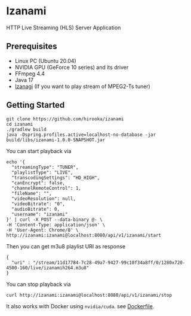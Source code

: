 # Izanami

HTTP Live Streaming (HLS) Server Application

## Prerequisites

- Linux PC (Ubuntu 20.04)
- NVIDIA GPU (GeForce 10 series) and its driver
- FFmpeg 4.4
- Java 17
- [Izanagi](https://github.com/hirooka/izanagi) (If you want to play stream of MPEG2-Ts tuner)

## Getting Started

```
git clone https://github.com/hirooka/izanami
cd izanami
./gradlew build
java -Dspring.profiles.active=localhost-no-database -jar build/libs/izanami-1.0.0-SNAPSHOT.jar
```

You can start playback via

```
echo '{
  "streamingType": "TUNER",
  "playlistType": "LIVE",
  "transcodingSettings": "HD_HIGH",
  "canEncrypt": false,
  "channelRemoteControl": 1,
  "fileName": "",
  "videoResolution": null,
  "videoBitrate": "0",
  "audioBitrate": 0,
  "username": "izanami"
}' | curl -X POST --data-binary @- \
-H 'Content-Type: application/json' \
-H 'User-Agent: Chrome/0' \
http://izanami:izanami@localhost:8080/api/v1/izanami/start
```

Then you can get m3u8 playlist URI as response

```
{
  "uri" : "/stream/11d17784-7c28-49a7-9427-99c10f34a8ff/0/1280x720-4500-160/live/izanamih264.m3u8"
}
```

You can stop playback via

```
curl http://izanami:izanami@localhost:8080/api/v1/izanami/stop
```

It also works with Docker using `nvidia/cuda`. see [Dockerfile](Dockerfile).
